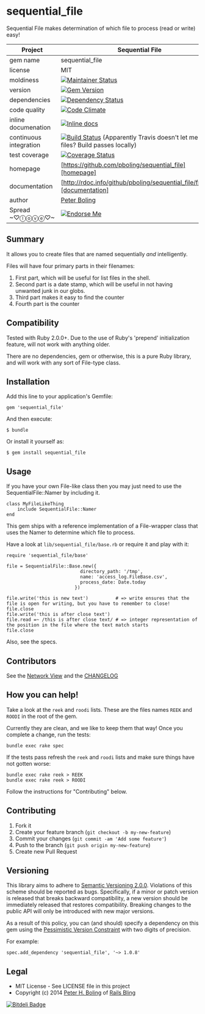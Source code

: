 # sequential_file

Sequential File makes determination of which file to process (read or write) easy!

| Project                 |  Sequential File   |
|------------------------ | ----------------- |
| gem name                |  sequential_file   |
| license                 |  MIT              |
| moldiness               |  [![Maintainer Status](http://stillmaintained.com/pboling/sequential_file.png)](http://stillmaintained.com/pboling/sequential_file) |
| version                 |  [![Gem Version](https://badge.fury.io/rb/sequential_file.png)](http://badge.fury.io/rb/sequential_file) |
| dependencies            |  [![Dependency Status](https://gemnasium.com/pboling/sequential_file.png)](https://gemnasium.com/pboling/sequential_file) |
| code quality            |  [![Code Climate](https://codeclimate.com/github/pboling/sequential_file.png)](https://codeclimate.com/github/pboling/sequential_file) |
| inline documenation     |  [![Inline docs](http://inch-pages.github.io/github/pboling/sequential_file.png)](http://inch-pages.github.io/github/pboling/sequential_file) |
| continuous integration  |  [![Build Status](https://secure.travis-ci.org/pboling/sequential_file.png?branch=master)](https://travis-ci.org/pboling/sequential_file) (Apparently Travis doesn't let me create files? Build passes locally)|
| test coverage           |  [![Coverage Status](https://coveralls.io/repos/pboling/sequential_file/badge.png)](https://coveralls.io/r/pboling/sequential_file)  |
| homepage                |  [https://github.com/pboling/sequential_file][homepage] |
| documentation           |  [http://rdoc.info/github/pboling/sequential_file/frames][documentation] |
| author                  |  [Peter Boling](https://coderbits.com/pboling) |
| Spread ~♡ⓛⓞⓥⓔ♡~      |  [![Endorse Me](https://api.coderwall.com/pboling/endorsecount.png)](http://coderwall.com/pboling) |

## Summary

It allows you to create files that are named sequentially *and* intelligently.

Files will have four primary parts in their filenames:

1. First part, which will be useful for list files in the shell.
2. Second part is a date stamp, which will be useful in not having unwanted junk in our globs.
3. Third part makes it easy to find the counter
4. Fourth part is the counter

## Compatibility

Tested with Ruby 2.0.0+.  Due to the use of Ruby's 'prepend' initialization feature, will not work with anything older.

There are no dependencies, gem or otherwise, this is a pure Ruby library, and will work with any sort of File-type class.

## Installation

Add this line to your application's Gemfile:

    gem 'sequential_file'

And then execute:

    $ bundle

Or install it yourself as:

    $ gem install sequential_file

## Usage

If you have your own File-like class then you may just need to use the SequentialFile::Namer by including it.

```
class MyFileLikeThing
    include SequentialFile::Namer
end
```

This gem ships with a reference implementation of a File-wrapper class that uses the Namer to determine which file to process.

Have a look at `lib/sequential_file/base.rb` or require it and play with it:

```
require 'sequential_file/base'

file = SequentialFile::Base.new({
                           directory_path: '/tmp',
                           name: 'access_log.FileBase.csv',
                           process_date: Date.today
                         })

file.write('this is new text')          # => write ensures that the file is open for writing, but you have to remember to close!
file.close
file.write('this is after close text')
file.read =~ /this is after close text/ # => integer representation of the position in the file where the text match starts
file.close
```

Also, see the specs.

## Contributors

See the [Network View](https://github.com/pboling/sequential_file/network) and the [CHANGELOG](https://github.com/pboling/sequential_file/blob/master/CHANGELOG.md)

## How you can help!

Take a look at the `reek` and `roodi` lists. These are the files names `REEK` and `ROODI` in the root of the gem.

Currently they are clean, and we like to keep them that way!  Once you complete a change, run the tests:

```
bundle exec rake spec
```

If the tests pass refresh the `reek` and `roodi` lists and make sure things have not gotten worse:

```
bundle exec rake reek > REEK
bundle exec rake reek > ROODI
```

Follow the instructions for "Contributing" below.

## Contributing

1. Fork it
2. Create your feature branch (`git checkout -b my-new-feature`)
3. Commit your changes (`git commit -am 'Add some feature'`)
4. Push to the branch (`git push origin my-new-feature`)
5. Create new Pull Request

## Versioning

This library aims to adhere to [Semantic Versioning 2.0.0][semver].
Violations of this scheme should be reported as bugs. Specifically,
if a minor or patch version is released that breaks backward
compatibility, a new version should be immediately released that
restores compatibility. Breaking changes to the public API will
only be introduced with new major versions.

As a result of this policy, you can (and should) specify a
dependency on this gem using the [Pessimistic Version Constraint][pvc] with two digits of precision.

For example:

    spec.add_dependency 'sequential_file', '~> 1.0.8'

## Legal

* MIT License - See LICENSE file in this project
* Copyright (c) 2014 [Peter H. Boling][peterboling] of [Rails Bling][railsbling]

[semver]: http://semver.org/
[pvc]: http://docs.rubygems.org/read/chapter/16#page74
[railsbling]: http://www.railsbling.com
[peterboling]: http://www.peterboling.com
[documentation]: http://rdoc.info/github/pboling/sequential_file/frames
[homepage]: https://github.com/pboling/sequential_file


[![Bitdeli Badge](https://d2weczhvl823v0.cloudfront.net/pboling/sequential_file/trend.png)](https://bitdeli.com/free "Bitdeli Badge")
